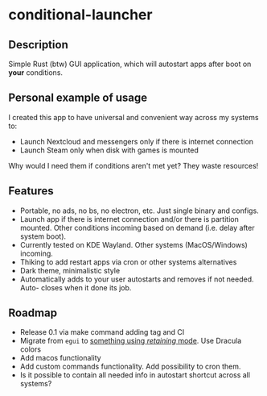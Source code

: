 # conditional-launcher

## Description

Simple Rust (btw) GUI application, which will autostart apps after boot on
**your** conditions.

## Personal example of usage

I created this app to have universal and convenient way across my systems to:

- Launch Nextcloud and messengers only if there is internet connection
- Launch Steam only when disk with games is mounted

Why would I need them if conditions aren't met yet? They waste resources!

## Features

- Portable, no ads, no bs, no electron, etc. Just single binary and configs.
- Launch app if there is internet connection and/or there is partition mounted.
  Other conditions incoming based on demand (i.e. delay after system boot).
- Currently tested on KDE Wayland. Other systems (MacOS/Windows) incoming.
- Thiking to add restart apps via cron or other systems alternatives
- Dark theme, minimalistic style
- Automatically adds to your user autostarts and removes if not needed. Auto-
  closes when it done its job.

## Roadmap

- Release 0.1 via make command adding tag and CI
- Migrate from `egui` to [something using *retaining* mode](https://github.com/emilk/egui?tab=readme-ov-file#why-immediate-mode). Use Dracula colors
- Add macos functionality
- Add custom commands functionality. Add possibility to cron them.
- Is it possible to contain all needed info in autostart shortcut across all
  systems?
